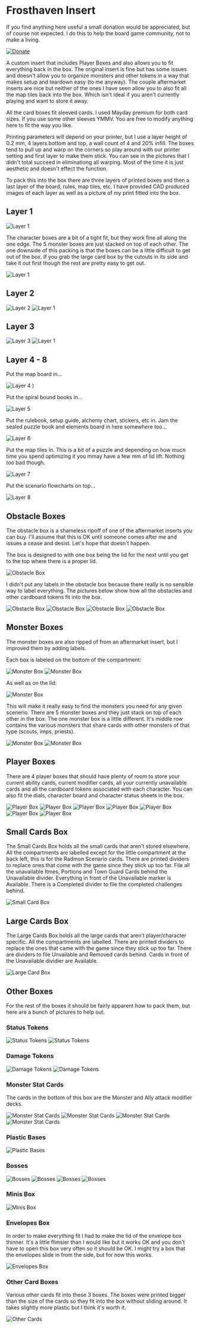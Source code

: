 # Frosthaven Insert

If you find anything here useful a small donation would be appreciated, but of course not expected. I do this to help the board game community, not to make a living. 

[![Donate](https://img.shields.io/badge/Donate-PayPal-green.svg)](https://www.paypal.com/donate/?hosted_button_id=8DHN9MQWWW8UJ)

A custom insert that includes Player Boxes and also allows you to fit everything back in the box. The original insert is fine but has some issues and doesn't allow you to organize monsters and other tokens in a way that makes setup and teardown easy (to me anyway). The couple aftermarket inserts are nice but neither of the ones I have seen allow you to also fit all the map tiles back into the box. Which isn't ideal if you aren't currently playing and want to store it away. 

All the card boxes fit sleeved cards. I used Mayday premium for both card sizes. If you use some other sleeves YMMV. You are free to modify anything here to fit the way you like.

Printing parameters will depend on your printer, but I use a layer height of 0.2 mm, 4 layers bottom and top, a wall count of 4 and 20% infill. The boxes tend to pull up and warp on the corners so play around with our printer setting and first layer to make them stick. You can see in the pictures that I didn't total succeed in eliminationg all warping. Most of the time it is just aesthetic and doesn't effect the function. 

To pack this into the box there are three layers of printed boxes and then a last layer of the board, rules, map tiles, etc. I have provided CAD produced images of each layer as well as a picture of my print fitted into the box. 

## Layer 1

![Layer 1](https://github.com/bdyer64/BoardGameInserts/blob/main/FrosthavenV2/Images/PackingLayer1.png)

The character boxes are a bit of a tight fit, but they work fine all along the one edge. The 5 monster boxes are just stacked on top of each other. The one downside of this packing is that the boxes can be a little difficult to get out of the box. If you grab the large card box by the cutouts in its side and take it out first though the rest are pretty easy to get out.

![Layer 1](https://github.com/bdyer64/BoardGameInserts/blob/main/FrosthavenV2/Images/Layer1.jpg)

## Layer 2

![Layer 2](https://github.com/bdyer64/BoardGameInserts/blob/main/FrosthavenV2/Images/PackingLayer2.png)
![Layer 1](https://github.com/bdyer64/BoardGameInserts/blob/main/FrosthavenV2/Images/Layer2.jpg)

## Layer 3

![Layer 3](https://github.com/bdyer64/BoardGameInserts/blob/main/FrosthavenV2/Images/PackingLayer3.png)
![Layer 1](https://github.com/bdyer64/BoardGameInserts/blob/main/FrosthavenV2/Images/Layer3.jpg)

## Layer 4 - 8

Put the map board in...

![Layer 4](https://github.com/bdyer64/BoardGameInserts/blob/main/FrosthavenV2/images/Layer4.jpg)
)

Put the spiral bound books in...

![Layer 5](https://github.com/bdyer64/BoardGameInserts/blob/main/FrosthavenV2/images/Layer5.jgp)

Put the rulebook, setup guide, alchemy chart, stickers, etc in. Jam the sealed puzzle book and elements board in here somewhere too...

![Layer 6](https://github.com/bdyer64/BoardGameInserts/blob/main/FrosthavenV2/images/Layer6.jpg)

Put the map tiles in. This is a bit of a puzzle and depending on how mucn time you spend optimizing it you mmay have a few mm of lid lift. Nothing too bad though.

![Layer 7](https://github.com/bdyer64/BoardGameInserts/blob/main/FrosthavenV2/images/Layer7.jpg)

Put the scenario flowcharts on top...

![Layer 8](https://github.com/bdyer64/BoardGameInserts/blob/main/FrosthavenV2/images/Layer8.jpg)

## Obstacle Boxes

The obstacle box is a shameless ripoff of one of the aftermarket inserts you can buy. I'll assume that this is OK until someone comes after me and issues a cease and desist. Let's hope that doesn't happen.

The box is designed to with one box being the lid for the next until you get to the top where there is a proper lid. 

![Obstacle Box](https://github.com/bdyer64/BoardGameInserts/blob/main/FrosthavenV2/Images/ObstacleBox0.jpg)

I didn't put any labels in the obstacle box because there really is no sensible way to label everything. The pictures below show how all the obstacles and other cardboard tokens fit into the box.

![Obstacle Box](https://github.com/bdyer64/BoardGameInserts/blob/main/FrosthavenV2/Images/ObstacleBox1.jpg)
![Obstacle Box](https://github.com/bdyer64/BoardGameInserts/blob/main/FrosthavenV2/Images/ObstacleBox2.jpg)
![Obstacle Box](https://github.com/bdyer64/BoardGameInserts/blob/main/FrosthavenV2/Images/ObstacleBox3.jpg)
![Obstacle Box](https://github.com/bdyer64/BoardGameInserts/blob/main/FrosthavenV2/Images/ObstacleBox4.jpg)

## Monster Boxes

The monster boxes are also ripped of from an aftermarket insert, but I improved them by adding labels. 

Each box is labeled on the bottom of the compartment:

![Monster Box](https://github.com/bdyer64/BoardGameInserts/blob/main/FrosthavenV2/Images/MonsterBox1.jpg)
![Monster Box](https://github.com/bdyer64/BoardGameInserts/blob/main/FrosthavenV2/Images/MonsterBox2.jpg)

As well as on the lid:

![Monster Box](https://github.com/bdyer64/BoardGameInserts/blob/main/FrosthavenV2/Images/MonsterBox3.jpg)

This will make it really easy to find the monsters you need for any given scenerio. There are 5 monster boxes and they just stack on top of each other in the box. The one monster box is a little different. It's middle row contains the various monsters that share cards with other monsters of that type (scouts, imps, priests).

![Monster Box](https://github.com/bdyer64/BoardGameInserts/blob/main/FrosthavenV2/Images/MonsterBox4.jpg)
![Monster Box](https://github.com/bdyer64/BoardGameInserts/blob/main/FrosthavenV2/Images/MonsterBox5.jpg)

## Player Boxes

There are 4 player boxes that should have plenty of room to store your current ability cards, current modifier cards, all your currently unavailable cards and all the cardboard tokens associated with each character. You can also fit the dials, character board and character status sheets in the box. 

![Player Box](https://github.com/bdyer64/BoardGameInserts/blob/main/FrosthavenV2/Images/PlayerBox0.jpg)
![Player Box](https://github.com/bdyer64/BoardGameInserts/blob/main/FrosthavenV2/Images/PlayerBox1.jpg)
![Player Box](https://github.com/bdyer64/BoardGameInserts/blob/main/FrosthavenV2/Images/PlayerBox2.jpg)
![Player Box](https://github.com/bdyer64/BoardGameInserts/blob/main/FrosthavenV2/Images/PlayerBox3.jpg)
![Player Box](https://github.com/bdyer64/BoardGameInserts/blob/main/FrosthavenV2/Images/PlayerBox4.jpg)
![Player Box](https://github.com/bdyer64/BoardGameInserts/blob/main/FrosthavenV2/Images/PlayerBox5.jpg)
![Player Box](https://github.com/bdyer64/BoardGameInserts/blob/main/FrosthavenV2/Images/PlayerBox6.jpg)

## Small Cards Box

The Small Cards Box holds all the small cards that aren't stored elsewhere. All the compartments are labelled except for the little compartment at the back left, this is for the Radmon Scenario cards. There are printed dividers to replace ones that come with the game since they stick up too far. File all the unavailable Itmes, Portions and Town Guard Cards behind the Unavailable divider. Everything in front of the Unavailable marker is Available. There is a Completed divider to file the completed challenges behind. 

![Small Card Box](https://github.com/bdyer64/BoardGameInserts/blob/main/FrosthavenV2/Images/SmallCardsBox.jpg)

## Large Cards Box

The Large Cards Box holds all the large cards that aren't player/character specific. All the compartments are labelled. There are printed dividers to replace the ones that came with the game since they stick up too far. There are dividers to file Unvailable and Removed cards behind. Cards in front of the Unavailable dividier are Available. 

![Large Card Box](https://github.com/bdyer64/BoardGameInserts/blob/main/FrosthavenV2/Images/LargeCardsBox.jpg)

## Other Boxes

For the rest of the boxes it should be fairly apparent how to pack them, but here are a bunch of pictures to help out.

### Status Tokens

![Status Tokens](https://github.com/bdyer64/BoardGameInserts/blob/main/FrosthavenV2/Images/StatusTokens1.jpg)
![Status Tokens](https://github.com/bdyer64/BoardGameInserts/blob/main/FrosthavenV2/Images/StatusTokens2.jpg)

### Damage Tokens

![Damage Tokens](https://github.com/bdyer64/BoardGameInserts/blob/main/FrosthavenV2/Images/DamageTokens1.jpg)
![Damage Tokens](https://github.com/bdyer64/BoardGameInserts/blob/main/FrosthavenV2/Images/DamageTokens2.jpg)

### Monster Stat Cards

The cards in the bottom of this box are the Monster and Ally attack modifier decks.

![Monster Stat Cards](https://github.com/bdyer64/BoardGameInserts/blob/main/FrosthavenV2/Images/MonsterStats1.jpg)
![Monster Stat Cards](https://github.com/bdyer64/BoardGameInserts/blob/main/FrosthavenV2/Images/MonsterStats2.jpg)
![Monster Stat Cards](https://github.com/bdyer64/BoardGameInserts/blob/main/FrosthavenV2/Images/MonsterStats3.jpg)
![Monster Stat Cards](https://github.com/bdyer64/BoardGameInserts/blob/main/FrosthavenV2/Images/MonsterStats4.jpg)

### Plastic Bases

![Plastic Bases](https://github.com/bdyer64/BoardGameInserts/blob/main/FrosthavenV2/Images/PlasticBases.jpg)

### Bosses

![Bosses](https://github.com/bdyer64/BoardGameInserts/blob/main/FrosthavenV2/Images/Bosses1.jpg)
![Bosses](https://github.com/bdyer64/BoardGameInserts/blob/main/FrosthavenV2/Images/Bosses2.jpg)
![Bosses](https://github.com/bdyer64/BoardGameInserts/blob/main/FrosthavenV2/Images/Bosses3.jpg)
![Bosses](https://github.com/bdyer64/BoardGameInserts/blob/main/FrosthavenV2/Images/Bosses4.jpg)

### Minis Box

![Minis Box](https://github.com/bdyer64/BoardGameInserts/blob/main/FrosthavenV2/Images/MinisBox.jpg)

### Envelopes Box

In order to make everything fit I had to make the lid of the envelope box thinner. It's a little flimsier than I would like but it works OK and you don't have to open this box very often so it should be OK. I might try a box that the envelopes slide in from the side, but for now this works.

![Envelopes Box](https://github.com/bdyer64/BoardGameInserts/blob/main/FrosthavenV2/Images/EnvelopesBox.jpg)

### Other Card Boxes

Various other cards fit into these 3 boxes. The boxes were printed bigger than the size of the cards so they fit into the box without sliding around. It takes slightly more plastic but I think it's worth it.

![Other Cards](https://github.com/bdyer64/BoardGameInserts/blob/main/FrosthavenV2/Images/OtherCards.jpg)
